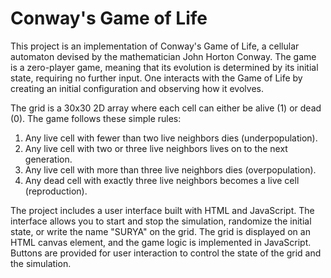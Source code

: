 # Conway's Game of Life

This project is an implementation of Conway's Game of Life, a cellular automaton devised by the mathematician John Horton Conway. The game is a zero-player game, meaning that its evolution is determined by its initial state, requiring no further input. One interacts with the Game of Life by creating an initial configuration and observing how it evolves. 

The grid is a 30x30 2D array where each cell can either be alive (1) or dead (0). The game follows these simple rules:
1. Any live cell with fewer than two live neighbors dies (underpopulation).
2. Any live cell with two or three live neighbors lives on to the next generation.
3. Any live cell with more than three live neighbors dies (overpopulation).
4. Any dead cell with exactly three live neighbors becomes a live cell (reproduction).

The project includes a user interface built with HTML and JavaScript. The interface allows you to start and stop the simulation, randomize the initial state, or write the name "SURYA" on the grid. The grid is displayed on an HTML canvas element, and the game logic is implemented in JavaScript. Buttons are provided for user interaction to control the state of the grid and the simulation.
